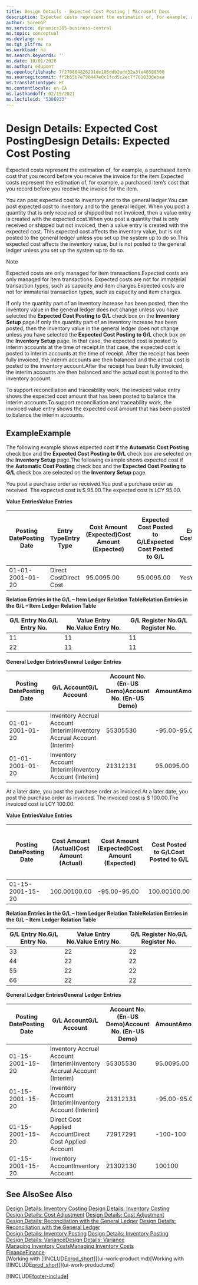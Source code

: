 ```yaml
---
title: Design Details - Expected Cost Posting | Microsoft Docs
description: Expected costs represent the estimation of, for example, a purchased item’s cost that you record before you receive the invoice for the item.
author: SorenGP
ms.service: dynamics365-business-central
ms.topic: conceptual
ms.devlang: na
ms.tgt_pltfrm: na
ms.workload: na
ms.search.keywords: ''
ms.date: 10/01/2020
ms.author: edupont
ms.openlocfilehash: 7f270804826291de186ddb2edd32a3fe40388500
ms.sourcegitcommit: ff2b55b7e790447e0c1fcd5c2ec7f7610338ebaa
ms.translationtype: HT
ms.contentlocale: en-CA
ms.lasthandoff: 02/15/2021
ms.locfileid: "5386933"
---
```

# <a name="design-details-expected-cost-posting"></a><span data-ttu-id="92fac-103">Design Details: Expected Cost Posting</span><span class="sxs-lookup"><span data-stu-id="92fac-103">Design Details: Expected Cost Posting</span></span>
<span data-ttu-id="92fac-104">Expected costs represent the estimation of, for example, a purchased item’s cost that you record before you receive the invoice for the item.</span><span class="sxs-lookup"><span data-stu-id="92fac-104">Expected costs represent the estimation of, for example, a purchased item’s cost that you record before you receive the invoice for the item.</span></span>  

 <span data-ttu-id="92fac-105">You can post expected cost to inventory and to the general ledger.</span><span class="sxs-lookup"><span data-stu-id="92fac-105">You can post expected cost to inventory and to the general ledger.</span></span> <span data-ttu-id="92fac-106">When you post a quantity that is only received or shipped but not invoiced, then a value entry is created with the expected cost.</span><span class="sxs-lookup"><span data-stu-id="92fac-106">When you post a quantity that is only received or shipped but not invoiced, then a value entry is created with the expected cost.</span></span> <span data-ttu-id="92fac-107">This expected cost affects the inventory value, but is not posted to the general ledger unless you set up the system up to do so.</span><span class="sxs-lookup"><span data-stu-id="92fac-107">This expected cost affects the inventory value, but is not posted to the general ledger unless you set up the system up to do so.</span></span>  

> [!NOTE]  
>  <span data-ttu-id="92fac-108">Expected costs are only managed for item transactions.</span><span class="sxs-lookup"><span data-stu-id="92fac-108">Expected costs are only managed for item transactions.</span></span> <span data-ttu-id="92fac-109">Expected costs are not for immaterial transaction types, such as capacity and item charges.</span><span class="sxs-lookup"><span data-stu-id="92fac-109">Expected costs are not for immaterial transaction types, such as capacity and item charges.</span></span>  

 <span data-ttu-id="92fac-110">If only the quantity part of an inventory increase has been posted, then the inventory value in the general ledger does not change unless you have selected the **Expected Cost Posting to G/L** check box on the **Inventory Setup** page.</span><span class="sxs-lookup"><span data-stu-id="92fac-110">If only the quantity part of an inventory increase has been posted, then the inventory value in the general ledger does not change unless you have selected the **Expected Cost Posting to G/L** check box on the **Inventory Setup** page.</span></span> <span data-ttu-id="92fac-111">In that case, the expected cost is posted to interim accounts at the time of receipt.</span><span class="sxs-lookup"><span data-stu-id="92fac-111">In that case, the expected cost is posted to interim accounts at the time of receipt.</span></span> <span data-ttu-id="92fac-112">After the receipt has been fully invoiced, the interim accounts are then balanced and the actual cost is posted to the inventory account.</span><span class="sxs-lookup"><span data-stu-id="92fac-112">After the receipt has been fully invoiced, the interim accounts are then balanced and the actual cost is posted to the inventory account.</span></span>  

 <span data-ttu-id="92fac-113">To support reconciliation and traceability work, the invoiced value entry shows the expected cost amount that has been posted to balance the interim accounts.</span><span class="sxs-lookup"><span data-stu-id="92fac-113">To support reconciliation and traceability work, the invoiced value entry shows the expected cost amount that has been posted to balance the interim accounts.</span></span>  

## <a name="example"></a><span data-ttu-id="92fac-114">Example</span><span class="sxs-lookup"><span data-stu-id="92fac-114">Example</span></span>  
 <span data-ttu-id="92fac-115">The following example shows expected cost if the **Automatic Cost Posting** check box and the **Expected Cost Posting to G/L** check box are selected on the **Inventory Setup** page.</span><span class="sxs-lookup"><span data-stu-id="92fac-115">The following example shows expected cost if the **Automatic Cost Posting** check box and the **Expected Cost Posting to G/L** check box are selected on the **Inventory Setup** page.</span></span>  

 <span data-ttu-id="92fac-116">You post a purchase order as received.</span><span class="sxs-lookup"><span data-stu-id="92fac-116">You post a purchase order as received.</span></span> <span data-ttu-id="92fac-117">The expected cost is $ 95.00.</span><span class="sxs-lookup"><span data-stu-id="92fac-117">The expected cost is LCY 95.00.</span></span>  

 <span data-ttu-id="92fac-118">**Value Entries**</span><span class="sxs-lookup"><span data-stu-id="92fac-118">**Value Entries**</span></span>  

|<span data-ttu-id="92fac-119">Posting Date</span><span class="sxs-lookup"><span data-stu-id="92fac-119">Posting Date</span></span>|<span data-ttu-id="92fac-120">Entry Type</span><span class="sxs-lookup"><span data-stu-id="92fac-120">Entry Type</span></span>|<span data-ttu-id="92fac-121">Cost Amount (Expected)</span><span class="sxs-lookup"><span data-stu-id="92fac-121">Cost Amount (Expected)</span></span>|<span data-ttu-id="92fac-122">Expected Cost Posted to G/L</span><span class="sxs-lookup"><span data-stu-id="92fac-122">Expected Cost Posted to G/L</span></span>|<span data-ttu-id="92fac-123">Expected Cost</span><span class="sxs-lookup"><span data-stu-id="92fac-123">Expected Cost</span></span>|<span data-ttu-id="92fac-124">Item Ledger Entry No.</span><span class="sxs-lookup"><span data-stu-id="92fac-124">Item Ledger Entry No.</span></span>|<span data-ttu-id="92fac-125">Entry No.</span><span class="sxs-lookup"><span data-stu-id="92fac-125">Entry No.</span></span>|  
|------------------|----------------|------------------------------|----------------------------------|-------------------|---------------------------|---------------|  
|<span data-ttu-id="92fac-126">01-01-20</span><span class="sxs-lookup"><span data-stu-id="92fac-126">01-01-20</span></span>|<span data-ttu-id="92fac-127">Direct Cost</span><span class="sxs-lookup"><span data-stu-id="92fac-127">Direct Cost</span></span>|<span data-ttu-id="92fac-128">95.00</span><span class="sxs-lookup"><span data-stu-id="92fac-128">95.00</span></span>|<span data-ttu-id="92fac-129">95.00</span><span class="sxs-lookup"><span data-stu-id="92fac-129">95.00</span></span>|<span data-ttu-id="92fac-130">Yes</span><span class="sxs-lookup"><span data-stu-id="92fac-130">Yes</span></span>|<span data-ttu-id="92fac-131">1</span><span class="sxs-lookup"><span data-stu-id="92fac-131">1</span></span>|<span data-ttu-id="92fac-132">1</span><span class="sxs-lookup"><span data-stu-id="92fac-132">1</span></span>|  

 <span data-ttu-id="92fac-133">**Relation Entries in the G/L – Item Ledger Relation Table**</span><span class="sxs-lookup"><span data-stu-id="92fac-133">**Relation Entries in the G/L – Item Ledger Relation Table**</span></span>  

|<span data-ttu-id="92fac-134">G/L Entry No.</span><span class="sxs-lookup"><span data-stu-id="92fac-134">G/L Entry No.</span></span>|<span data-ttu-id="92fac-135">Value Entry No.</span><span class="sxs-lookup"><span data-stu-id="92fac-135">Value Entry No.</span></span>|<span data-ttu-id="92fac-136">G/L Register No.</span><span class="sxs-lookup"><span data-stu-id="92fac-136">G/L Register No.</span></span>|  
|--------------------|---------------------|-----------------------|  
|<span data-ttu-id="92fac-137">1</span><span class="sxs-lookup"><span data-stu-id="92fac-137">1</span></span>|<span data-ttu-id="92fac-138">1</span><span class="sxs-lookup"><span data-stu-id="92fac-138">1</span></span>|<span data-ttu-id="92fac-139">1</span><span class="sxs-lookup"><span data-stu-id="92fac-139">1</span></span>|  
|<span data-ttu-id="92fac-140">2</span><span class="sxs-lookup"><span data-stu-id="92fac-140">2</span></span>|<span data-ttu-id="92fac-141">1</span><span class="sxs-lookup"><span data-stu-id="92fac-141">1</span></span>|<span data-ttu-id="92fac-142">1</span><span class="sxs-lookup"><span data-stu-id="92fac-142">1</span></span>|  

 <span data-ttu-id="92fac-143">**General Ledger Entries**</span><span class="sxs-lookup"><span data-stu-id="92fac-143">**General Ledger Entries**</span></span>  

|<span data-ttu-id="92fac-144">Posting Date</span><span class="sxs-lookup"><span data-stu-id="92fac-144">Posting Date</span></span>|<span data-ttu-id="92fac-145">G/L Account</span><span class="sxs-lookup"><span data-stu-id="92fac-145">G/L Account</span></span>|<span data-ttu-id="92fac-146">Account No. (En-US Demo)</span><span class="sxs-lookup"><span data-stu-id="92fac-146">Account No. (En-US Demo)</span></span>|<span data-ttu-id="92fac-147">Amount</span><span class="sxs-lookup"><span data-stu-id="92fac-147">Amount</span></span>|<span data-ttu-id="92fac-148">Entry No.</span><span class="sxs-lookup"><span data-stu-id="92fac-148">Entry No.</span></span>|  
|------------------|------------------|---------------------------------|------------|---------------|  
|<span data-ttu-id="92fac-149">01-01-20</span><span class="sxs-lookup"><span data-stu-id="92fac-149">01-01-20</span></span>|<span data-ttu-id="92fac-150">Inventory Accrual Account (Interim)</span><span class="sxs-lookup"><span data-stu-id="92fac-150">Inventory Accrual Account (Interim)</span></span>|<span data-ttu-id="92fac-151">5530</span><span class="sxs-lookup"><span data-stu-id="92fac-151">5530</span></span>|<span data-ttu-id="92fac-152">-95.00</span><span class="sxs-lookup"><span data-stu-id="92fac-152">-95.00</span></span>|<span data-ttu-id="92fac-153">2</span><span class="sxs-lookup"><span data-stu-id="92fac-153">2</span></span>|  
|<span data-ttu-id="92fac-154">01-01-20</span><span class="sxs-lookup"><span data-stu-id="92fac-154">01-01-20</span></span>|<span data-ttu-id="92fac-155">Inventory Account (Interim)</span><span class="sxs-lookup"><span data-stu-id="92fac-155">Inventory Account (Interim)</span></span>|<span data-ttu-id="92fac-156">2131</span><span class="sxs-lookup"><span data-stu-id="92fac-156">2131</span></span>|<span data-ttu-id="92fac-157">95.00</span><span class="sxs-lookup"><span data-stu-id="92fac-157">95.00</span></span>|<span data-ttu-id="92fac-158">1</span><span class="sxs-lookup"><span data-stu-id="92fac-158">1</span></span>|  

 <span data-ttu-id="92fac-159">At a later date, you post the purchase order as invoiced.</span><span class="sxs-lookup"><span data-stu-id="92fac-159">At a later date, you post the purchase order as invoiced.</span></span> <span data-ttu-id="92fac-160">The invoiced cost is $ 100.00.</span><span class="sxs-lookup"><span data-stu-id="92fac-160">The invoiced cost is LCY 100.00.</span></span>  

 <span data-ttu-id="92fac-161">**Value Entries**</span><span class="sxs-lookup"><span data-stu-id="92fac-161">**Value Entries**</span></span>  

|<span data-ttu-id="92fac-162">Posting Date</span><span class="sxs-lookup"><span data-stu-id="92fac-162">Posting Date</span></span>|<span data-ttu-id="92fac-163">Cost Amount (Actual)</span><span class="sxs-lookup"><span data-stu-id="92fac-163">Cost Amount (Actual)</span></span>|<span data-ttu-id="92fac-164">Cost Amount (Expected)</span><span class="sxs-lookup"><span data-stu-id="92fac-164">Cost Amount (Expected)</span></span>|<span data-ttu-id="92fac-165">Cost Posted to G/L</span><span class="sxs-lookup"><span data-stu-id="92fac-165">Cost Posted to G/L</span></span>|<span data-ttu-id="92fac-166">Expected Cost</span><span class="sxs-lookup"><span data-stu-id="92fac-166">Expected Cost</span></span>|<span data-ttu-id="92fac-167">Item Ledger Entry No.</span><span class="sxs-lookup"><span data-stu-id="92fac-167">Item Ledger Entry No.</span></span>|<span data-ttu-id="92fac-168">Entry No.</span><span class="sxs-lookup"><span data-stu-id="92fac-168">Entry No.</span></span>|  
|------------------|----------------------------|------------------------------|-------------------------|-------------------|---------------------------|---------------|  
|<span data-ttu-id="92fac-169">01-15-20</span><span class="sxs-lookup"><span data-stu-id="92fac-169">01-15-20</span></span>|<span data-ttu-id="92fac-170">100.00</span><span class="sxs-lookup"><span data-stu-id="92fac-170">100.00</span></span>|<span data-ttu-id="92fac-171">-95.00</span><span class="sxs-lookup"><span data-stu-id="92fac-171">-95.00</span></span>|<span data-ttu-id="92fac-172">100.00</span><span class="sxs-lookup"><span data-stu-id="92fac-172">100.00</span></span>|<span data-ttu-id="92fac-173">No</span><span class="sxs-lookup"><span data-stu-id="92fac-173">No</span></span>|<span data-ttu-id="92fac-174">1</span><span class="sxs-lookup"><span data-stu-id="92fac-174">1</span></span>|<span data-ttu-id="92fac-175">2</span><span class="sxs-lookup"><span data-stu-id="92fac-175">2</span></span>|  

 <span data-ttu-id="92fac-176">**Relation Entries in the G/L – Item Ledger Relation Table**</span><span class="sxs-lookup"><span data-stu-id="92fac-176">**Relation Entries in the G/L – Item Ledger Relation Table**</span></span>  

|<span data-ttu-id="92fac-177">G/L Entry No.</span><span class="sxs-lookup"><span data-stu-id="92fac-177">G/L Entry No.</span></span>|<span data-ttu-id="92fac-178">Value Entry No.</span><span class="sxs-lookup"><span data-stu-id="92fac-178">Value Entry No.</span></span>|<span data-ttu-id="92fac-179">G/L Register No.</span><span class="sxs-lookup"><span data-stu-id="92fac-179">G/L Register No.</span></span>|  
|--------------------|---------------------|-----------------------|  
|<span data-ttu-id="92fac-180">3</span><span class="sxs-lookup"><span data-stu-id="92fac-180">3</span></span>|<span data-ttu-id="92fac-181">2</span><span class="sxs-lookup"><span data-stu-id="92fac-181">2</span></span>|<span data-ttu-id="92fac-182">2</span><span class="sxs-lookup"><span data-stu-id="92fac-182">2</span></span>|  
|<span data-ttu-id="92fac-183">4</span><span class="sxs-lookup"><span data-stu-id="92fac-183">4</span></span>|<span data-ttu-id="92fac-184">2</span><span class="sxs-lookup"><span data-stu-id="92fac-184">2</span></span>|<span data-ttu-id="92fac-185">2</span><span class="sxs-lookup"><span data-stu-id="92fac-185">2</span></span>|  
|<span data-ttu-id="92fac-186">5</span><span class="sxs-lookup"><span data-stu-id="92fac-186">5</span></span>|<span data-ttu-id="92fac-187">2</span><span class="sxs-lookup"><span data-stu-id="92fac-187">2</span></span>|<span data-ttu-id="92fac-188">2</span><span class="sxs-lookup"><span data-stu-id="92fac-188">2</span></span>|  
|<span data-ttu-id="92fac-189">6</span><span class="sxs-lookup"><span data-stu-id="92fac-189">6</span></span>|<span data-ttu-id="92fac-190">2</span><span class="sxs-lookup"><span data-stu-id="92fac-190">2</span></span>|<span data-ttu-id="92fac-191">2</span><span class="sxs-lookup"><span data-stu-id="92fac-191">2</span></span>|  

 <span data-ttu-id="92fac-192">**General Ledger Entries**</span><span class="sxs-lookup"><span data-stu-id="92fac-192">**General Ledger Entries**</span></span>  

|<span data-ttu-id="92fac-193">Posting Date</span><span class="sxs-lookup"><span data-stu-id="92fac-193">Posting Date</span></span>|<span data-ttu-id="92fac-194">G/L Account</span><span class="sxs-lookup"><span data-stu-id="92fac-194">G/L Account</span></span>|<span data-ttu-id="92fac-195">Account No. (En-US Demo)</span><span class="sxs-lookup"><span data-stu-id="92fac-195">Account No. (En-US Demo)</span></span>|<span data-ttu-id="92fac-196">Amount</span><span class="sxs-lookup"><span data-stu-id="92fac-196">Amount</span></span>|<span data-ttu-id="92fac-197">Entry No.</span><span class="sxs-lookup"><span data-stu-id="92fac-197">Entry No.</span></span>|  
|------------------|------------------|---------------------------------|------------|---------------|  
|<span data-ttu-id="92fac-198">01-15-20</span><span class="sxs-lookup"><span data-stu-id="92fac-198">01-15-20</span></span>|<span data-ttu-id="92fac-199">Inventory Accrual Account (Interim)</span><span class="sxs-lookup"><span data-stu-id="92fac-199">Inventory Accrual Account (Interim)</span></span>|<span data-ttu-id="92fac-200">5530</span><span class="sxs-lookup"><span data-stu-id="92fac-200">5530</span></span>|<span data-ttu-id="92fac-201">95.00</span><span class="sxs-lookup"><span data-stu-id="92fac-201">95.00</span></span>|<span data-ttu-id="92fac-202">4</span><span class="sxs-lookup"><span data-stu-id="92fac-202">4</span></span>|  
|<span data-ttu-id="92fac-203">01-15-20</span><span class="sxs-lookup"><span data-stu-id="92fac-203">01-15-20</span></span>|<span data-ttu-id="92fac-204">Inventory Account (Interim)</span><span class="sxs-lookup"><span data-stu-id="92fac-204">Inventory Account (Interim)</span></span>|<span data-ttu-id="92fac-205">2131</span><span class="sxs-lookup"><span data-stu-id="92fac-205">2131</span></span>|<span data-ttu-id="92fac-206">-95.00</span><span class="sxs-lookup"><span data-stu-id="92fac-206">-95.00</span></span>|<span data-ttu-id="92fac-207">3</span><span class="sxs-lookup"><span data-stu-id="92fac-207">3</span></span>|  
|<span data-ttu-id="92fac-208">01-15-20</span><span class="sxs-lookup"><span data-stu-id="92fac-208">01-15-20</span></span>|<span data-ttu-id="92fac-209">Direct Cost Applied Account</span><span class="sxs-lookup"><span data-stu-id="92fac-209">Direct Cost Applied Account</span></span>|<span data-ttu-id="92fac-210">7291</span><span class="sxs-lookup"><span data-stu-id="92fac-210">7291</span></span>|<span data-ttu-id="92fac-211">-100</span><span class="sxs-lookup"><span data-stu-id="92fac-211">-100</span></span>|<span data-ttu-id="92fac-212">6</span><span class="sxs-lookup"><span data-stu-id="92fac-212">6</span></span>|  
|<span data-ttu-id="92fac-213">01-15-20</span><span class="sxs-lookup"><span data-stu-id="92fac-213">01-15-20</span></span>|<span data-ttu-id="92fac-214">Inventory Account</span><span class="sxs-lookup"><span data-stu-id="92fac-214">Inventory Account</span></span>|<span data-ttu-id="92fac-215">2130</span><span class="sxs-lookup"><span data-stu-id="92fac-215">2130</span></span>|<span data-ttu-id="92fac-216">100</span><span class="sxs-lookup"><span data-stu-id="92fac-216">100</span></span>|<span data-ttu-id="92fac-217">5</span><span class="sxs-lookup"><span data-stu-id="92fac-217">5</span></span>|  

## <a name="see-also"></a><span data-ttu-id="92fac-218">See Also</span><span class="sxs-lookup"><span data-stu-id="92fac-218">See Also</span></span>
 <span data-ttu-id="92fac-219">[Design Details: Inventory Costing](design-details-inventory-costing.md) </span><span class="sxs-lookup"><span data-stu-id="92fac-219">[Design Details: Inventory Costing](design-details-inventory-costing.md) </span></span>  
 <span data-ttu-id="92fac-220">[Design Details: Cost Adjustment](design-details-cost-adjustment.md) </span><span class="sxs-lookup"><span data-stu-id="92fac-220">[Design Details: Cost Adjustment](design-details-cost-adjustment.md) </span></span>  
 <span data-ttu-id="92fac-221">[Design Details: Reconciliation with the General Ledger](design-details-reconciliation-with-the-general-ledger.md) </span><span class="sxs-lookup"><span data-stu-id="92fac-221">[Design Details: Reconciliation with the General Ledger](design-details-reconciliation-with-the-general-ledger.md) </span></span>  
 <span data-ttu-id="92fac-222">[Design Details: Inventory Posting](design-details-inventory-posting.md) </span><span class="sxs-lookup"><span data-stu-id="92fac-222">[Design Details: Inventory Posting](design-details-inventory-posting.md) </span></span>  
 [<span data-ttu-id="92fac-223">Design Details: Variance</span><span class="sxs-lookup"><span data-stu-id="92fac-223">Design Details: Variance</span></span>](design-details-variance.md)  
 [<span data-ttu-id="92fac-224">Managing Inventory Costs</span><span class="sxs-lookup"><span data-stu-id="92fac-224">Managing Inventory Costs</span></span>](finance-manage-inventory-costs.md)  
 [<span data-ttu-id="92fac-225">Finance</span><span class="sxs-lookup"><span data-stu-id="92fac-225">Finance</span></span>](finance.md)  
 <span data-ttu-id="92fac-226">[Working with [!INCLUDE[prod_short](includes/prod_short.md)]](ui-work-product.md)</span><span class="sxs-lookup"><span data-stu-id="92fac-226">[Working with [!INCLUDE[prod_short](includes/prod_short.md)]](ui-work-product.md)</span></span>


[!INCLUDE[footer-include](includes/footer-banner.md)]